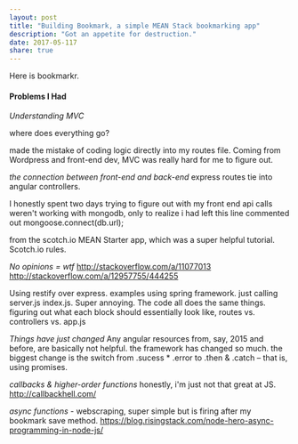 ```yaml
---
layout: post
title: "Building Bookmark, a simple MEAN Stack bookmarking app"
description: "Got an appetite for destruction."
date: 2017-05-117
share: true
---
```


Here is bookmarkr.

#### Problems I Had

*Understanding MVC*

where does everything go?

made the mistake of coding logic directly into my routes file. Coming from Wordpress and front-end dev, MVC was really hard for me to figure out. 

*the connection between front-end and back-end* 
express routes tie into angular controllers.

I honestly spent two days trying to figure out with my front end api calls weren't working with mongodb, only to realize i had left this line commented out 
mongoose.connect(db.url);

from the scotch.io MEAN Starter app, which was a super helpful tutorial. Scotch.io rules.


*No opinions = wtf*
http://stackoverflow.com/a/11077013
http://stackoverflow.com/a/12957755/444255

Using restify over express. examples using spring framework. just calling server.js index.js. Super annoying. The code all does the same things. figuring out what each block should essentially look like, routes vs. controllers vs. app.js 

*Things have just changed*
Any angular resources from, say, 2015 and before, are basically not helpful. the framework has changed so much. the biggest change is the switch from .sucess * .error to .then & .catch – that is, using promises.


*callbacks & higher-order functions*
honestly, i'm just not that great at JS. 
http://callbackhell.com/

*async functions*
	- webscraping, super simple but is firing after my bookmark save method.
	https://blog.risingstack.com/node-hero-async-programming-in-node-js/





